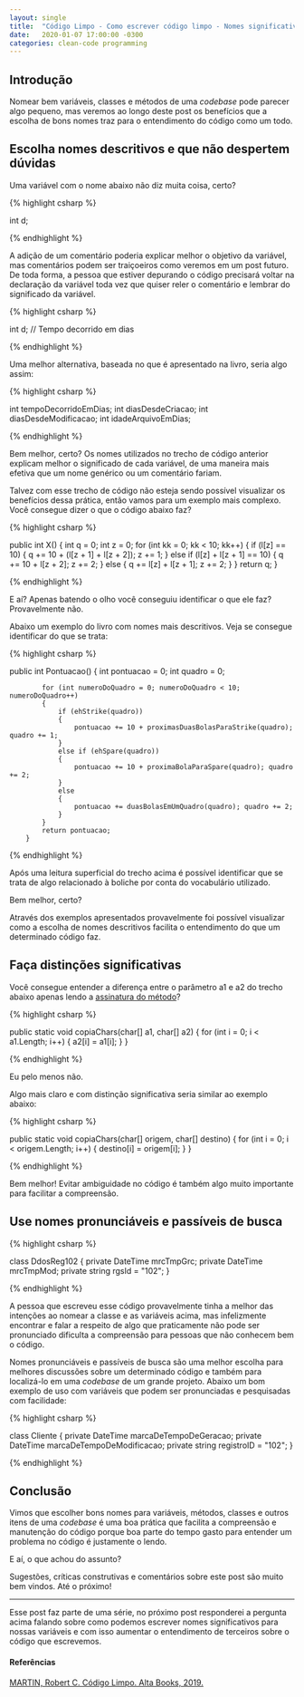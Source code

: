 ```yaml
---
layout: single
title:  "Código Limpo - Como escrever código limpo - Nomes significativos"
date:   2020-01-07 17:00:00 -0300
categories: clean-code programming
---
```


## Introdução

Nomear bem variáveis, classes e métodos de uma *codebase* pode parecer algo pequeno, mas veremos ao longo deste post os benefícios que a escolha de bons nomes traz para o entendimento do código como um todo.

## Escolha nomes descritivos e que não despertem dúvidas

Uma variável com o nome abaixo não diz muita coisa, certo?

{% highlight csharp %}

int d;

{% endhighlight %}

A adição de um comentário poderia explicar melhor o objetivo da variável, mas comentários podem ser traiçoeiros como veremos em um post futuro.  De toda forma, a pessoa que estiver depurando o código precisará voltar na declaração da variável toda vez que quiser reler o comentário e lembrar do significado da variável.

{% highlight csharp %}

int d; // Tempo decorrido em dias

{% endhighlight %}

Uma melhor alternativa, baseada no que é apresentado na livro, seria algo assim:

{% highlight csharp %}

int tempoDecorridoEmDias;
int diasDesdeCriacao;
int diasDesdeModificacao;
int idadeArquivoEmDias;

{% endhighlight %}

Bem melhor, certo? Os nomes utilizados no trecho de código anterior explicam melhor o significado de cada variável, de uma maneira mais efetiva que um nome genérico ou um comentário fariam.

Talvez com esse trecho de código não esteja sendo possível visualizar os benefícios dessa prática, então vamos para um exemplo mais complexo. Você consegue dizer o que o código abaixo faz?

{% highlight csharp %}

public int X()
        {
            int q = 0;
            int z = 0;
            for (int kk = 0; kk < 10; kk++)
            {
                if (l[z] == 10)
                {
                    q += 10 + (l[z + 1] + l[z + 2]);
                    z += 1;
                }
                else if (l[z] + l[z + 1] == 10)
                {
                    q += 10 + l[z + 2];
                    z += 2;
                }
                else
                {
                    q += l[z] + l[z + 1];
                    z += 2;
                }
            }
            return q;
        }

{% endhighlight %}

E aí? Apenas batendo o olho você conseguiu identificar o que ele faz? Provavelmente não. 

Abaixo um exemplo do livro com nomes mais descritivos. Veja se consegue identificar do que se trata:

{% highlight csharp %}

   public int Pontuacao()
        {
            int pontuacao = 0;
            int quadro = 0;

            for (int numeroDoQuadro = 0; numeroDoQuadro < 10; numeroDoQuadro++)
            {
                if (ehStrike(quadro))
                {
                    pontuacao += 10 + proximasDuasBolasParaStrike(quadro); quadro += 1;
                }
                else if (ehSpare(quadro))
                {
                    pontuacao += 10 + proximaBolaParaSpare(quadro); quadro += 2;
                }
                else
                {
                    pontuacao += duasBolasEmUmQuadro(quadro); quadro += 2;
                }
            }
            return pontuacao;
        }
{% endhighlight %}

Após uma leitura superficial do trecho acima é possível identificar que se trata de algo relacionado à boliche por conta do vocabulário utilizado.

Bem melhor, certo?

Através dos exemplos apresentados provavelmente foi possível visualizar como a escolha de nomes descritivos facilita o entendimento do que um determinado código faz.

## Faça distinções significativas

Você consegue entender a diferença entre o parâmetro a1 e a2 do trecho abaixo apenas lendo a [assinatura do método](https://pt.stackoverflow.com/questions/39870/o-que-é-a-assinatura-de-um-método)?

{% highlight csharp %}

public static void copiaChars(char[] a1, char[] a2)
        {
            for (int i = 0; i < a1.Length; i++)
            {
                a2[i] = a1[i];
            }
        }

{% endhighlight %}

Eu pelo menos não.

Algo mais claro e com distinção significativa seria similar ao exemplo abaixo:

{% highlight csharp %}

public static void copiaChars(char[] origem, char[] destino)
        {
            for (int i = 0; i < origem.Length; i++)
            {
                destino[i] = origem[i];
            }
        }

{% endhighlight %}

Bem melhor! Evitar ambiguidade no código é também algo muito importante para facilitar a compreensão.

## Use nomes pronunciáveis e passíveis de busca

{% highlight csharp %}

class DdosReg102
    {
        private DateTime mrcTmpGrc;
        private DateTime mrcTmpMod;
        private string rgsId = "102";
    }

{% endhighlight %}

A pessoa que escreveu esse código provavelmente tinha a melhor das intenções ao nomear a classe e as variáveis acima, mas infelizmente encontrar e falar a respeito de algo que praticamente não pode ser pronunciado dificulta a compreensão para pessoas que não conhecem bem o código.

Nomes pronunciáveis e passíveis de busca são uma melhor escolha para melhores discussões sobre um determinado código e também para localizá-lo em uma *codebase* de um grande projeto. Abaixo um bom exemplo de uso com variáveis que podem ser pronunciadas e pesquisadas com facilidade:

{% highlight csharp %}

class Cliente
    {
    private DateTime marcaDeTempoDeGeracao;
    private DateTime marcaDeTempoDeModificacao;
    private string registroID = "102";
    }

{% endhighlight %}



## Conclusão

Vimos que escolher bons nomes para variáveis, métodos, classes e outros itens de uma *codebase* é uma boa prática que facilita a compreensão e manutenção do código porque boa parte do tempo gasto para entender um problema no código é justamente o lendo.

E aí, o que achou do assunto?

Sugestões, críticas construtivas e comentários sobre este post são muito bem vindos. Até o próximo!

***

Esse post faz parte de uma série, no próximo post responderei a pergunta acima falando sobre como podemos escrever nomes significativos para nossas variáveis e com isso aumentar o entendimento de terceiros sobre o código que escrevemos.





#### Referências

[MARTIN, Robert C. Código Limpo. Alta Books, 2019.](https://amzn.to/39ExBZl)


